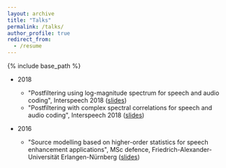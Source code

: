 ```yaml
---
layout: archive
title: "Talks"
permalink: /talks/
author_profile: true
redirect_from:
  - /resume
---
```


{% include base_path %}

* 2018
	* "Postfiltering using log-magnitude spectrum for speech and audio coding", Interspeech 2018 ([slides](_task/files/2018_log_interspeech.pdf))
	* "Postfiltering with complex spectral correlations for speech and audio coding", Interspeech 2018 ([slides](_task/files/2018_complex_interspeech.pdf))

* 2016
	* "Source modelling based on higher-order statistics for speech enhancement applications", MSc defence, Friedrich-Alexander-Universität Erlangen-Nürnberg  ([slides](_task/files/msc_thesis.pdf))
